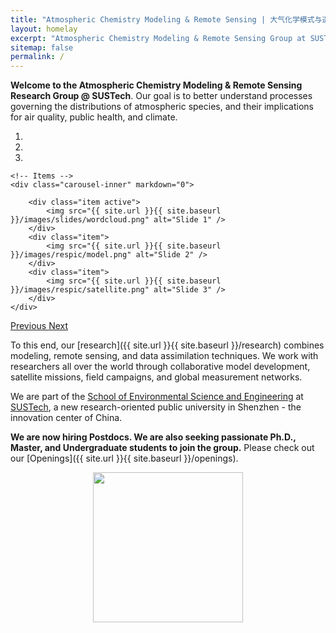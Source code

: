```yaml
---
title: "Atmospheric Chemistry Modeling & Remote Sensing | 大气化学模式与遥感"
layout: homelay
excerpt: "Atmospheric Chemistry Modeling & Remote Sensing Group at SUSTech."
sitemap: false
permalink: /
---
```


**Welcome to the Atmospheric Chemistry Modeling & Remote Sensing Research Group @ SUSTech**. 
Our goal is to better understand processes governing the distributions of atmospheric species, and their implications for air quality, public health, and climate.

<div markdown="0" id="carousel" class="carousel slide" data-ride="carousel" data-interval="5000" data-pause="hover" >
    <!-- Menu -->
    <ol class="carousel-indicators">
        <li data-target="#carousel" data-slide-to="0" class="active"></li>
        <li data-target="#carousel" data-slide-to="1"></li>
        <li data-target="#carousel" data-slide-to="2"></li>
    </ol>

    <!-- Items -->
    <div class="carousel-inner" markdown="0">

        <div class="item active">
            <img src="{{ site.url }}{{ site.baseurl }}/images/slides/wordcloud.png" alt="Slide 1" />
        </div>
        <div class="item">
            <img src="{{ site.url }}{{ site.baseurl }}/images/respic/model.png" alt="Slide 2" />
        </div>
        <div class="item">
            <img src="{{ site.url }}{{ site.baseurl }}/images/respic/satellite.png" alt="Slide 3" />
        </div>
    </div>
  <a class="left carousel-control" href="#carousel" role="button" data-slide="prev">
    <span class="glyphicon glyphicon-chevron-left" aria-hidden="true"></span>
    <span class="sr-only">Previous</span>
  </a>
  <a class="right carousel-control" href="#carousel" role="button" data-slide="next">
    <span class="glyphicon glyphicon-chevron-right" aria-hidden="true"></span>
    <span class="sr-only">Next</span>
  </a>
</div>

To this end, our [research]({{ site.url }}{{ site.baseurl }}/research) combines modeling, remote sensing, and data assimilation techniques.
We work with researchers all over the world through collaborative model development, satellite missions, field campaigns, and global measurement networks.

We are part of the [School of Environmental Science and Engineering](https://ese.sustc.edu.cn/en/) at [SUSTech](https://www.sustech.edu.cn/en), a new research-oriented public university in Shenzhen - the innovation center of China.

**We are now hiring Postdocs. 
We are also seeking passionate Ph.D., Master, and Undergraduate students to join the group.**
Please check out our [Openings]({{ site.url }}{{ site.baseurl }}/openings).

<p style="text-align:center;"><img src="{{ site.url }}{{ site.baseurl }}/images/sustech_logo.png" style="width: 240px">

